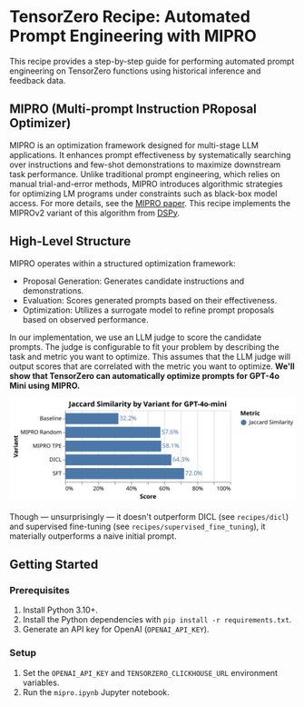 # TensorZero Recipe: Automated Prompt Engineering with MIPRO

This recipe provides a step-by-step guide for performing automated prompt engineering on TensorZero functions using historical inference and feedback data.

## MIPRO (Multi-prompt Instruction PRoposal Optimizer)

MIPRO is an optimization framework designed for multi-stage LLM applications.
It enhances prompt effectiveness by systematically searching over instructions and few-shot demonstrations to maximize downstream task performance.
Unlike traditional prompt engineering, which relies on manual trial-and-error methods, MIPRO introduces algorithmic strategies for optimizing LM programs under constraints such as black-box model access.
For more details, see the [MIPRO paper](https://arxiv.org/abs/2406.11695v1).
This recipe implements the MIPROv2 variant of this algorithm from [DSPy](https://github.com/stanfordnlp/dspy).

## High-Level Structure

MIPRO operates within a structured optimization framework:

- Proposal Generation: Generates candidate instructions and demonstrations.
- Evaluation: Scores generated prompts based on their effectiveness.
- Optimization: Utilizes a surrogate model to refine prompt proposals based on observed performance.

In our implementation, we use an LLM judge to score the candidate prompts.
The judge is configurable to fit your problem by describing the task and metric you want to optimize. This assumes that the LLM judge will output scores that are correlated with the metric you want to optimize.
**We'll show that TensorZero can automatically optimize prompts for GPT-4o Mini using MIPRO.**

<p align="center">
  <img src="visualization.svg" alt="Metrics by Variant" />
</p>

Though &mdash; unsurprisingly &mdash; it doesn't outperform DICL (see `recipes/dicl`) and supervised fine-tuning (see `recipes/supervised_fine_tuning`), it materially outperforms a naive initial prompt.

## Getting Started

### Prerequisites

1. Install Python 3.10+.
2. Install the Python dependencies with `pip install -r requirements.txt`.
3. Generate an API key for OpenAI (`OPENAI_API_KEY`).

### Setup

1. Set the `OPENAI_API_KEY` and `TENSORZERO_CLICKHOUSE_URL` environment variables.
2. Run the `mipro.ipynb` Jupyter notebook.
